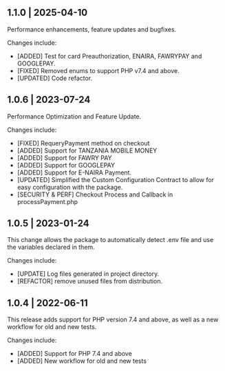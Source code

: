 ## 1.1.0 | 2025-04-10
Performance enhancements, feature updates and bugfixes.

Changes include:
- [ADDED] Test for card Preauthorization, ENAIRA, FAWRYPAY and GOOGLEPAY.
- [FIXED] Removed enums to support PHP v7.4 and above.
- [UPDATED] Code refactor.

## 1.0.6 | 2023-07-24
Performance Optimization and Feature Update.

Changes include:
- [FIXED] RequeryPayment method on checkout
- [ADDED] Support for TANZANIA MOBILE MONEY
- [ADDED] Support for FAWRY PAY
- [ADDED] Support for GOOGLEPAY
- [ADDED] Support for E-NAIRA Payment.
- [UPDATED] Simplified the Custom Configuration Contract to allow for easy configuration with the package.
- [SECURITY & PERF] Checkout Process and Callback in processPayment.php

## 1.0.5 | 2023-01-24
This change allows the package to automatically detect .env file and use the variables declared in them.

Changes include:
- [UPDATE] Log files generated in project directory.
- [REFACTOR] remove unused files from distribution. 

## 1.0.4 | 2022-06-11
This release adds support for PHP version 7.4 and above, as well as a new workflow for old and new tests.

Changes include:
- [ADDED] Support for PHP 7.4 and above
- [ADDED] New workflow for old and new tests
